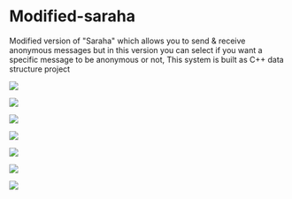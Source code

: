 # Modified-saraha
 Modified version of "Saraha" which allows you to send & receive anonymous messages but in this version you can select if you want a specific message to be anonymous or not, This system is built as C++ data structure project

![](screenshot/login.png)

![](screenshot/register.png)

![](screenshot/adding_friend.png)

![](screenshot/send_mess.png)

![](screenshot/sent_mess2.png)

![](screenshot/sent_mess.png)

![](screenshot/rec.png)
